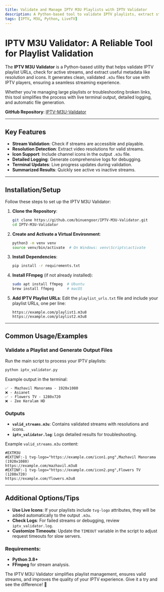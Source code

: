 ```yaml
---
title: Validate and Manage IPTV M3U Playlists with IPTV Validator
description: A Python-based tool to validate IPTV playlists, extract stream resolutions, and generate clean M3U files.
tags: [IPTV, M3U, Python, LiveTV]
---
```


# IPTV M3U Validator: A Reliable Tool for Playlist Validation

The **IPTV M3U Validator** is a Python-based utility that helps validate IPTV playlist URLs, check for active streams, and extract useful metadata like resolution and icons. It generates clean, validated `.m3u` files for use with IPTV players, ensuring a seamless streaming experience.

Whether you're managing large playlists or troubleshooting broken links, this tool simplifies the process with live terminal output, detailed logging, and automatic file generation.

**GitHub Repository**: [IPTV-M3U-Validator](https://github.com/binuengoor/IPTV-Tools/tree/main/M3U-Validator)

---

## Key Features

- **Stream Validation**: Check if streams are accessible and playable.
- **Resolution Detection**: Extract video resolutions for valid streams.
- **Icon Support**: Include channel icons in the output `.m3u` file.
- **Detailed Logging**: Generate comprehensive logs for debugging.
- **Terminal Updates**: Live progress updates during validation.
- **Summarized Results**: Quickly see active vs inactive streams.

---

## Installation/Setup

Follow these steps to set up the IPTV M3U Validator:

1. **Clone the Repository**:
   ```bash
   git clone https://github.com/binuengoor/IPTV-M3U-Validator.git
   cd IPTV-M3U-Validator
   ```

2. **Create and Activate a Virtual Environment**:
   ```bash
   python3 -m venv venv
   source venv/bin/activate  # On Windows: venv\Scripts\activate
   ```

3. **Install Dependencies**:
   ```bash
   pip install -r requirements.txt
   ```

4. **Install FFmpeg** (if not already installed):
   ```bash
   sudo apt install ffmpeg  # Ubuntu
   brew install ffmpeg      # macOS
   ```

5. **Add IPTV Playlist URLs**:
   Edit the `playlist_urls.txt` file and include your playlist URLs, one per line:
   ```
   https://example.com/playlist1.m3u8
   https://example.com/playlist2.m3u8
   ```

---

## Common Usage/Examples

### Validate a Playlist and Generate Output Files

Run the main script to process your IPTV playlists:
```bash
python iptv_validator.py
```

Example output in the terminal:
```
✅ - Mazhavil Manorama - 1920x1080
❌ - Asianet
✅ - Flowers TV - 1280x720
❌ - Zee Keralam HD
```

### Outputs
- **`valid_streams.m3u`**: Contains validated streams with resolutions and icons.
- **`iptv_validator.log`**: Logs detailed results for troubleshooting.

Example `valid_streams.m3u` content:
```m3u
#EXTM3U
#EXTINF:-1 tvg-logo="https://example.com/icon1.png",Mazhavil Manorama (1920x1080)
https://example.com/mazhavil.m3u8
#EXTINF:-1 tvg-logo="https://example.com/icon2.png",Flowers TV (1280x720)
https://example.com/flowers.m3u8
```

---

## Additional Options/Tips

- **Use Live Icons**: If your playlists include `tvg-logo` attributes, they will be added automatically to the output `.m3u`.
- **Check Logs**: For failed streams or debugging, review `iptv_validator.log`.
- **Customize Timeouts**: Update the `TIMEOUT` variable in the script to adjust request timeouts for slow servers.

### Requirements:
- **Python 3.8+**
- **FFmpeg** for stream analysis.

The IPTV M3U Validator simplifies playlist management, ensures valid streams, and improves the quality of your IPTV experience. Give it a try and see the difference! 🚀